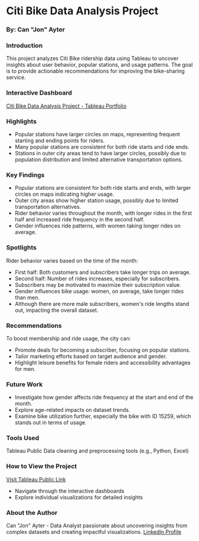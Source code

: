# Citi Bike Data Analysis Project

### By: Can "Jon" Ayter

### Introduction
This project analyzes Citi Bike ridership data using Tableau to uncover insights about user behavior, popular stations, and usage patterns. The goal is to provide actionable recommendations for improving the bike-sharing service.

### Interactive Dashboard
[Citi Bike Data Analysis Project - Tableau Portfolio](https://public.tableau.com/app/profile/canayter/viz/module18-tableau/CityBikeAnalysis)

### Highlights
* Popular stations have larger circles on maps, representing frequent starting and ending points for riders.
* Many popular stations are consistent for both ride starts and ride ends.
* Stations in outer city areas tend to have larger circles, possibly due to population distribution and limited alternative transportation options.

### Key Findings

* Popular stations are consistent for both ride starts and ends, with larger circles on maps indicating higher usage.
* Outer city areas show higher station usage, possibly due to limited transportation alternatives.
* Rider behavior varies throughout the month, with longer rides in the first half and increased ride frequency in the second half.
* Gender influences ride patterns, with women taking longer rides on average.

### Spotlights
Rider behavior varies based on the time of the month:
* First half: Both customers and subscribers take longer trips on average.
* Second half: Number of rides increases, especially for subscribers.
* Subscribers may be motivated to maximize their subscription value.
* Gender influences bike usage: women, on average, take longer rides than men.
* Although there are more male subscribers, women's ride lengths stand out, impacting the overall dataset.

### Recommendations
To boost membership and ride usage, the city can:
* Promote deals for becoming a subscriber, focusing on popular stations.
* Tailor marketing efforts based on target audience and gender.
* Highlight leisure benefits for female riders and accessibility advantages for men.

### Future Work
* Investigate how gender affects ride frequency at the start and end of the month.
* Explore age-related impacts on dataset trends.
* Examine bike utilization further, especially the bike with ID 15259, which stands out in terms of usage.

### Tools Used
Tableau Public
Data cleaning and preprocessing tools (e.g., Python, Excel)

### How to View the Project

[Visit Tableau Public Link](https://public.tableau.com/app/profile/canayter/viz/module18-tableau/CityBikeAnalysis)
* Navigate through the interactive dashboards
* Explore individual visualizations for detailed insights

### About the Author
Can "Jon" Ayter - Data Analyst passionate about uncovering insights from complex datasets and creating impactful visualizations.
[LinkedIn Profile](https://www.linkedin.com/in/canayter/)
